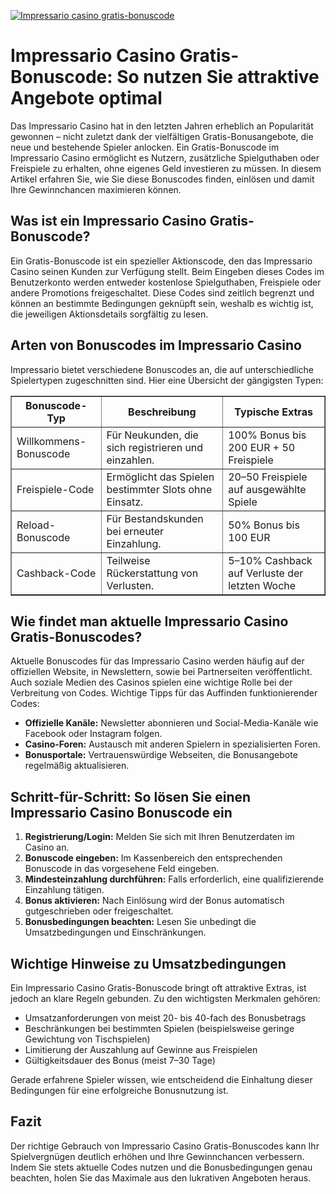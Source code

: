 [![Impressario casino gratis-bonuscode](https://123-caf.pages.dev/gitsignup.png)](https://vrmoo.ru/Bt82HjjY)

<h1>Impressario Casino Gratis-Bonuscode: So nutzen Sie attraktive Angebote optimal</h1>  <p>Das Impressario Casino hat in den letzten Jahren erheblich an Popularität gewonnen – nicht zuletzt dank der vielfältigen Gratis-Bonusangebote, die neue und bestehende Spieler anlocken. Ein Gratis-Bonuscode im Impressario Casino ermöglicht es Nutzern, zusätzliche Spielguthaben oder Freispiele zu erhalten, ohne eigenes Geld investieren zu müssen. In diesem Artikel erfahren Sie, wie Sie diese Bonuscodes finden, einlösen und damit Ihre Gewinnchancen maximieren können.</p>  <h2>Was ist ein Impressario Casino Gratis-Bonuscode?</h2>  <p>Ein Gratis-Bonuscode ist ein spezieller Aktionscode, den das Impressario Casino seinen Kunden zur Verfügung stellt. Beim Eingeben dieses Codes im Benutzerkonto werden entweder kostenlose Spielguthaben, Freispiele oder andere Promotions freigeschaltet. Diese Codes sind zeitlich begrenzt und können an bestimmte Bedingungen geknüpft sein, weshalb es wichtig ist, die jeweiligen Aktionsdetails sorgfältig zu lesen.</p>  <h2>Arten von Bonuscodes im Impressario Casino</h2>  <p>Impressario bietet verschiedene Bonuscodes an, die auf unterschiedliche Spielertypen zugeschnitten sind. Hier eine Übersicht der gängigsten Typen:</p>  <table border="1" cellpadding="8" cellspacing="0" style="border-collapse: collapse; width: 100%;">   <thead>     <tr>       <th>Bonuscode-Typ</th>       <th>Beschreibung</th>       <th>Typische Extras</th>     </tr>   </thead>   <tbody>     <tr>       <td>Willkommens-Bonuscode</td>       <td>Für Neukunden, die sich registrieren und einzahlen.</td>       <td>100% Bonus bis 200 EUR + 50 Freispiele</td>     </tr>     <tr>       <td>Freispiele-Code</td>       <td>Ermöglicht das Spielen bestimmter Slots ohne Einsatz.</td>       <td>20–50 Freispiele auf ausgewählte Spiele</td>     </tr>     <tr>       <td>Reload-Bonuscode</td>       <td>Für Bestandskunden bei erneuter Einzahlung.</td>       <td>50% Bonus bis 100 EUR</td>     </tr>     <tr>       <td>Cashback-Code</td>       <td>Teilweise Rückerstattung von Verlusten.</td>       <td>5–10% Cashback auf Verluste der letzten Woche</td>     </tr>   </tbody> </table>  <h2>Wie findet man aktuelle Impressario Casino Gratis-Bonuscodes?</h2>  <p>Aktuelle Bonuscodes für das Impressario Casino werden häufig auf der offiziellen Website, in Newslettern, sowie bei Partnerseiten veröffentlicht. Auch soziale Medien des Casinos spielen eine wichtige Rolle bei der Verbreitung von Codes. Wichtige Tipps für das Auffinden funktionierender Codes:</p>  <ul>   <li><strong>Offizielle Kanäle:</strong> Newsletter abonnieren und Social-Media-Kanäle wie Facebook oder Instagram folgen.</li>   <li><strong>Casino-Foren:</strong> Austausch mit anderen Spielern in spezialisierten Foren.</li>   <li><strong>Bonusportale:</strong> Vertrauenswürdige Webseiten, die Bonusangebote regelmäßig aktualisieren.</li> </ul>  <h2>Schritt-für-Schritt: So lösen Sie einen Impressario Casino Bonuscode ein</h2>  <ol>   <li><strong>Registrierung/Login:</strong> Melden Sie sich mit Ihren Benutzerdaten im Casino an.</li>   <li><strong>Bonuscode eingeben:</strong> Im Kassenbereich den entsprechenden Bonuscode in das vorgesehene Feld eingeben.</li>   <li><strong>Mindesteinzahlung durchführen:</strong> Falls erforderlich, eine qualifizierende Einzahlung tätigen.</li>   <li><strong>Bonus aktivieren:</strong> Nach Einlösung wird der Bonus automatisch gutgeschrieben oder freigeschaltet.</li>   <li><strong>Bonusbedingungen beachten:</strong> Lesen Sie unbedingt die Umsatzbedingungen und Einschränkungen.</li> </ol>  <h2>Wichtige Hinweise zu Umsatzbedingungen</h2>  <p>Ein Impressario Casino Gratis-Bonuscode bringt oft attraktive Extras, ist jedoch an klare Regeln gebunden. Zu den wichtigsten Merkmalen gehören:</p>  <ul>   <li>Umsatzanforderungen von meist 20- bis 40-fach des Bonusbetrags</li>   <li>Beschränkungen bei bestimmten Spielen (beispielsweise geringe Gewichtung von Tischspielen)</li>   <li>Limitierung der Auszahlung auf Gewinne aus Freispielen</li>   <li>Gültigkeitsdauer des Bonus (meist 7–30 Tage)</li> </ul>  <p>Gerade erfahrene Spieler wissen, wie entscheidend die Einhaltung dieser Bedingungen für eine erfolgreiche Bonusnutzung ist.</p>  <h2>Fazit</h2>  <p>Der richtige Gebrauch von Impressario Casino Gratis-Bonuscodes kann Ihr Spielvergnügen deutlich erhöhen und Ihre Gewinnchancen verbessern. Indem Sie stets aktuelle Codes nutzen und die Bonusbedingungen genau beachten, holen Sie das Maximale aus den lukrativen Angeboten heraus.</p>